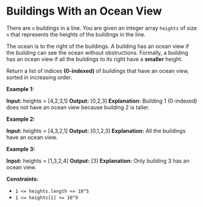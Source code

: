 # Buildings With an Ocean View

There are `n` buildings in a line. You are given an integer array `heights` of size `n` that represents the heights of the buildings in the line.

The ocean is to the right of the buildings. A building has an ocean view if the building can see the ocean without obstructions. Formally, a building has an ocean view if all the buildings to its right have a **smaller** height.

Return a list of indices **(0-indexed)** of buildings that have an ocean view, sorted in increasing order.

**Example 1:**

**Input:** heights = \[4,2,3,1\]
**Output:** \[0,2,3\]
**Explanation:** Building 1 (0-indexed) does not have an ocean view because building 2 is taller.

**Example 2:**

**Input:** heights = \[4,3,2,1\]
**Output:** \[0,1,2,3\]
**Explanation:** All the buildings have an ocean view.

**Example 3:**

**Input:** heights = \[1,3,2,4\]
**Output:** \[3\]
**Explanation:** Only building 3 has an ocean view.

**Constraints:**

* `1 <= heights.length <= 10^5`
* `1 <= heights[i] <= 10^9`
